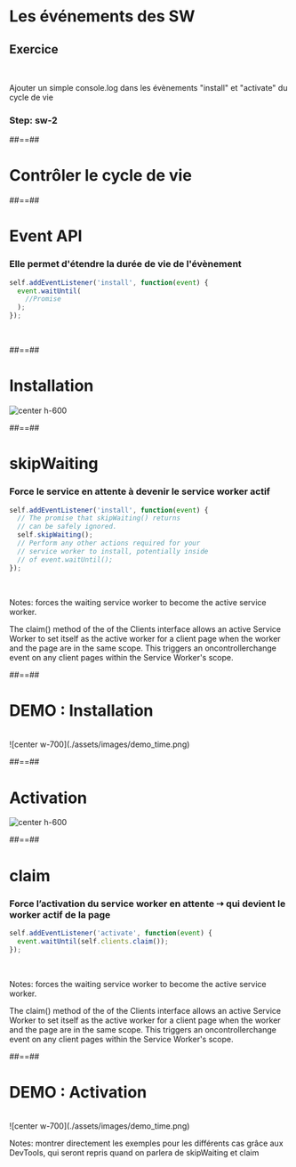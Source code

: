 <!-- .slide: class="exercice sfeir-bg-pink" -->

# Les événements des SW

## Exercice


<br>

Ajouter un simple console.log dans les évènements "install" et "activate" du cycle de vie


### Step: sw-2

##==##

<!-- .slide: data-background="./assets/images/control_bg.jpg" class="transition-center" -->

# Contrôler le cycle de vie

##==##

<!-- .slide: class="with-code" -->

# Event API

### Elle permet d'étendre la durée de vie de l'évènement

```javascript
self.addEventListener('install', function(event) {
  event.waitUntil(
    //Promise
  );
});
```
<!-- .element: class="big-code" -->

<br>

##==##

# Installation

![center h-600](./assets/images/sw_life_cycle_installing.png)

##==##

<!-- .slide: class="with-code" -->

# skipWaiting

### Force le service en attente à devenir le service worker actif

```javascript
self.addEventListener('install', function(event) {
  // The promise that skipWaiting() returns
  // can be safely ignored.
  self.skipWaiting();
  // Perform any other actions required for your
  // service worker to install, potentially inside
  // of event.waitUntil();
});
```
<!-- .element: class="big-code" -->

<br>

Notes:
forces the waiting service worker to become the active service worker.

The claim() method of the of the Clients interface allows an active Service Worker to set itself as the active worker for a client page when the worker and the page are in the same scope. This triggers an oncontrollerchange event on any client pages within the Service Worker's scope.


##==##

# DEMO : Installation

<br>
![center w-700](./assets/images/demo_time.png)

##==##

# Activation

![center h-600](./assets/images/sw_life_cycle_activating.png)

##==##

<!-- .slide: class="with-code" -->

# claim

### Force l’activation du service worker en attente ⇢ qui devient le worker actif de la page

```javascript
self.addEventListener('activate', function(event) {
  event.waitUntil(self.clients.claim());
});
```
<!-- .element: class="big-code" -->

<br>

Notes:
forces the waiting service worker to become the active service worker.

The claim() method of the of the Clients interface allows an active Service Worker to set itself as the active worker for a client page when the worker and the page are in the same scope. This triggers an oncontrollerchange event on any client pages within the Service Worker's scope.

##==##

# DEMO : Activation

<br>
![center w-700](./assets/images/demo_time.png)

Notes:
montrer directement les exemples pour les différents cas grâce aux DevTools, qui seront repris quand on parlera de skipWaiting et claim
